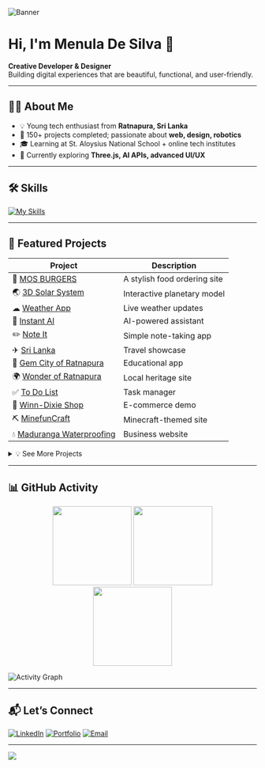 <!-- Upload a nice banner image to your repo (e.g. /assets/banner-menula.png) -->
![Banner](https://media.licdn.com/dms/image/v2/D4E16AQEIHFBTWIXZ2g/profile-displaybackgroundimage-shrink_350_1400/B4EZkuMfuBIMAY-/0/1757416660241?e=1760572800&v=beta&t=ihAVhWpOnZLfgsxsbiG-sSWWjvShF5RqzjDOS9qNswU)

# Hi, I'm Menula De Silva 👋  

**Creative Developer & Designer**  
Building digital experiences that are beautiful, functional, and user-friendly.

---

## 🧑‍💻 About Me  

- 💡 Young tech enthusiast from **Ratnapura, Sri Lanka**  
- 🚀 150+ projects completed; passionate about **web, design, robotics**  
- 🎓 Learning at St. Aloysius National School + online tech institutes  
- 🌱 Currently exploring **Three.js, AI APIs, advanced UI/UX**  

---

## 🛠 Skills  

[![My Skills](https://skillicons.dev/icons?i=html,css,js,typescript,react,angular,flutter,php,java,nodejs,express,mysql,firebase,figma,git,github,threejs)]()

---

## 🚀 Featured Projects  


| Project | Description |
|--------|-------------|
| 🍔 [MOS BURGERS](https://mosburgers.vercel.app/) | A stylish food ordering site |
| 🌏 [3D Solar System](https://dms-soylar-system.surge.sh/) | Interactive planetary model |
| ☁ [Weather App](https://dms-menula.github.io/liveWeatherApp/) | Live weather updates |
| 🤖 [Instant AI](https://dms-menula.github.io/Instant-AI/) | AI-powered assistant |
| ✏️ [Note It](https://drive.google.com/file/d/1OR0zq1iKQCMJaqitABygLY7D82ZbM_53/view) | Simple note-taking app |
| ✈ [Sri Lanka](https://srilanka.surge.sh/) | Travel showcase |
| 💎 [Gem City of Ratnapura](https://studio.code.org/projects/applab/k0CXhUKX52b12a1BLJpluNthx5hIwApE_k9iqzmwTJc) | Educational app |
| 🌍 [Wonder of Ratnapura](https://dms-menula.github.io/Wonder_Of_Sabaragamuwa/) | Local heritage site |
| ✅ [To Do List](https://dms-menula.github.io/Todol/) | Task manager |
| 🛒 [Winn-Dixie Shop](https://winn-dixie-shop.surge.sh/) | E-commerce demo |
| ⛏️ [MinefunCraft](https://minefuncraft.vercel.app/) | Minecraft-themed site |
| 💧 [Maduranga Waterproofing](https://maduranga-wateproofing.vercel.app/) | Business website |
<details>
  <summary>💡 See More Projects</summary>

- Gem City App – Code.org  
- Instant AI – Gemini API  
- Mos Burgers – eCommerce App  
… and many more on [my website](https://dms-menula.github.io/)
</details>

---

## 📊 GitHub Activity  

<div align="center">
  <img src="https://github-readme-stats.vercel.app/api?username=DMS-ranil&show_icons=true&theme=tokyonight" height="160em">
  <img src="https://github-readme-stats.vercel.app/api/top-langs/?username=DMS-ranil&layout=compact&theme=tokyonight" height="160em">
</div>

<div align="center">
  <img src="https://github-readme-streak-stats.herokuapp.com?user=DMS-ranil&theme=tokyonight" height="160em">
</div>

![Activity Graph](https://github-readme-activity-graph.vercel.app/graph?username=DMS-ranil&theme=tokyo-night)

---

## 📬 Let’s Connect  

[![LinkedIn](https://img.shields.io/badge/LinkedIn-Connect-0077B5?style=for-the-badge&logo=linkedin&logoColor=white)](https://linkedin.com/in/dmsmenula)
[![Portfolio](https://img.shields.io/badge/Portfolio-dmsmenula-000?style=for-the-badge&logo=firefox&logoColor=white)](https://dms-menula.github.io/)
[![Email](https://img.shields.io/badge/Email-Contact-red?style=for-the-badge&logo=gmail)](mailto:rusirunavanjaya2004@gmail.com)

---

![](https://komarev.com/ghpvc/?username=DMS-ranil&color=blueviolet)
